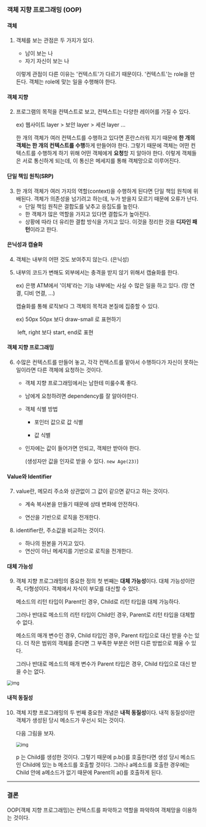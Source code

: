 ### 객체 지향 프로그래밍 (OOP)

#### 객체

1. 객체를 보는 관점은 두 가지가 있다. 

   - 남이 보는 나
   - 자기 자신이 보는 나

   이렇게 관점이 다른 이유는 '컨텍스트'가 다르기 때문이다. '컨텍스트'는 role을 만든다. 객체는 role에 맞는 일을 수행해야 한다.

   

#### 객체 지향

2. 프로그램의 목적을 컨텍스트로 보고, 컨텍스트는 다양한 레이어를 가질 수 있다.

   ex) 웹사이트 layer > 보안 layer > 세션 layer ...

   한 개의 객체가 여러 컨텍스트를 수행하고 있다면 혼란스러워 지기 때문에 **한 개의 객체는 한 개의 컨텍스트를 수행**하게 만들어야 한다. 그렇기 때문에 객체는 어떤 컨텍스트를 수행하게 하기 위해 어떤 객체에게 **요청**할 지 알아야 한다. 이렇게 객체들은 서로 통신하게 되는데, 이 통신은 메세지를 통해 객체망으로 이루어진다.



#### 단일 책임 원칙(SRP)

3. 한 개의 객체가 여러 가지의 역할(context)을 수행하게 된다면 단일 책임 원칙에 위배된다. 객체가 의존성을 넘기려고 하는데, 누가 받을지 모르기 때문에 오류가 난다. 
   - 단일 책임 원칙은 결합도를 낮추고 응집도를 높힌다.
   - 한 객체가 많은 역할을 가지고 있다면 결합도가 높아진다. 
   - 상황에 따라 더 유리한 결합 방식을 가지고 있다. 이것을 정리한 것을 **디자인 패턴**이라고 한다.



#### 은닉성과 캡슐화

4. 객체는 내부의 어떤 것도 보여주지 않는다. (은닉성)

5. 내부의 코드가 변해도 외부에서는 충격을 받지 않기 위해서 캡슐화를 한다.

   ex) 은행 ATM에서 '이체'라는 기능 내부에는 사실 수 많은 일을 하고 있다. (망 연결, 디비 연결, ...)

   캡슐화를 통해 로직보다 그 객체의 목적과 본질에 집중할 수 있다.

   ex) 50px 50px 보다 draw-small 로 표현하기

   ​	  left, right 보다 start, end로 표현



#### 객체 지향 프로그래밍

6. 수많은 컨텍스트를 만들어 놓고, 각각 컨텍스트를 맡아서 수행하다가 자신이 못하는 일이라면 다른 객체에 요청하는 것이다.

   - 객체 지향 프로그래밍에서는 남한테 미룰수록 좋다.

   - 남에게 요청하려면 dependency를 잘 알아야한다. 

   - 객체 식별 방법 

     - 포인터 값으로 값 식별

     - 값 식별

   - 인자에는 값이 들어가면 안되고, 객체만 받아야 한다. 

     (생성자만 값을 인자로 받을 수 있다. `new Age(23)`)



#### Value와 Identifier

7. value란, 메모리 주소와 상관없이 그 값이 같으면 같다고 하는 것이다.

   - 계속 복사본을 만들기 때문에 상태 변화에 안전하다.

   - 연산을 기반으로 로직을 전개한다.

8. identifier란, 주소값을 비교하는 것이다.

   - 하나의 원본을 가지고 있다.
   - 연산이 아닌 메세지를 기반으로 로직을 전개한다.



#### 대체 가능성

 9. 객체 지향 프로그래밍의 중요한 정의 첫 번째는 **대체 가능성**이다. 대체 가능성이란 즉, 다형성이다. 객체에서 자식이 부모를 대신할 수 있다. 

    메소드의 리턴 타입이 Parent인 경우, Child로 리턴 타입을 대체 가능하다.

    그러나 반대로 메소드의 리턴 타입이 Child인 경우, Parent로 리턴 타입을 대체할 수 없다.

    메소드의 매개 변수인 경우, Child 타입인 경우, Parent 타입으로 대신 받을 수는 있다. 더 작은 범위의 객체를 준다면 그 부족한 부분은 어떤 다른 방법으로 채울 수 있다.

    그러나 반대로 메소드의 매개 변수가 Parent 타입은 경우, Child 타입으로 대신 받을 수는 없다. 

<img src="https://blog.kakaocdn.net/dn/vU5TE/btq5MvtTlYK/KiV0je5wmDZsmNCewCARP0/img.png" alt="img" style="zoom:80%;" />



#### 내적 동질성

10. 객체 지향 프로그래밍의 두 번째 중요한 개념은 **내적 동질성**이다. 내적 동질성이란 객체가 생성된 당시 메소드가 우선시 되는 것이다.

    다음 그림을 보자. 

    <img src="https://blog.kakaocdn.net/dn/cbfDRb/btq5KPGKI4R/0XZ5olqfrYZOGpWfdITG9k/img.png" alt="img" style="zoom:80%;" />

    p 는 Child를 생성한 것이다. 그렇기 때문에 p.b()를 호출한다면 생성 당시 메소드인 Child에 있는 b 메소드를 호출할 것이다. 그러나 a메소드를 호출한 경우에는 Child 안에 a메소드가 없기 때문에 Parent의 a()를 호출하게 된다.

---

### 결론

OOP(객체 지향 프로그래밍)는 컨텍스트를 파악하고 역할을 파악하여 객체망을 이용하는 것이다. 